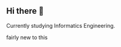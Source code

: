 ## Hi there 👋

Currently studying Informatics Engineering.

fairly new to this 

<!--
**utsulasls/utsulasls** is a ✨ _special_ ✨ repository because its `README.md` (this file) appears on your GitHub profile.

Here are some ideas to get you started:

- 🌱 I’m currently a student in the field of Informatics Engineering
- 😄 Pronouns: she/her
- ⚡ Fun fact: I'm fairly new to this 
-->
